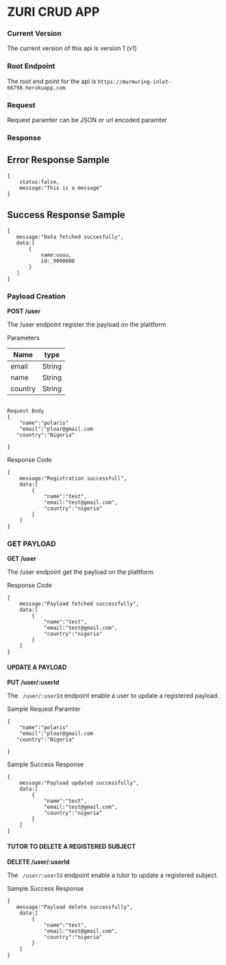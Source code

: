 # ZURI CRUD APP

### Current Version
The current version of this api is version 1 (v1)
### Root Endpoint
The root end point for the api is  `https://murmuring-inlet-66798.herokuapp.com `

### Request 

Request paramter can be JSON or url encoded paramter

### Response

## Error  Response Sample
```
{
    status:false,
    message:"This is a message"
}
``` 
## Success Response Sample
 ```
{
    message:"Data fetched succesfully",
    data:[
        {
            name:uuuu,
            id:_9000000
        }
    ]
}
```

### Payload Creation
__POST /user__

The /user endpoint register the payload on the plattform

Parameters

Name | type
------------ | -------------
email | String
name | String
country | String

```

Request Body
{
    "name":"polaris"
    "email":"ploar@gmail.com
   "country":"Nigeria"
   
}
```
Response Code
```
{
    message:"Registration successfull",
    data:[
        {
            "name":"test",
            "email:"test@gmail.com",
            "country":"nigeria"
        }
    ]
}
```

### GET PAYLOAD
__GET /user__

The /user endpoint get the payload on the plattform

Response Code
```
{
    message:"Payload fetched successfully",
    data:[
        {
            "name":"test",
            "email:"test@gmail.com",
            "country":"nigeria"
        }
    ]
}
```

####  UPDATE A PAYLOAD

__PUT  /user/:userId__

The ` /user/:userId` endpoint  enable a user to update a registered payload.


Sample Request Paramter
```
{
    "name":"polaris"
    "email":"ploar@gmail.com
   "country":"Nigeria"
   
}
```
Sample Success Response
```
{
    message:"Payload updated successfully",
    data:[
        {
            "name":"test",
            "email:"test@gmail.com",
            "country":"nigeria"
        }
    ]
}
```

#### TUTOR TO DELETE A REGISTERED SUBJECT

__DELETE  /user/:userId__

The ` /user/:userId` endpoint  enable a tutor to update a registered subject.

Sample Success Response
```
{
   message:"Payload delete successfully",
    data:[
        {
            "name":"test",
            "email:"test@gmail.com",
            "country":"nigeria"
        }
    ]
}
```